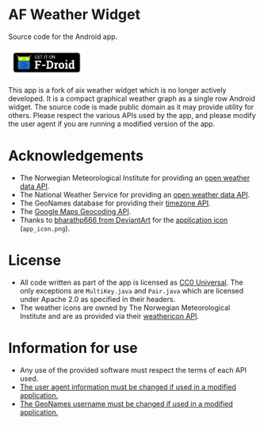 # AF Weather Widget

Source code for the Android app.

[<img src="fastlane/metadata/en_fdroid.png" height="60" alt="Get it on F-Droid">](https://f-droid.org/packages/net.gitsaibot.af/)

This app is a fork of aix weather widget which is no longer actively developed. It is a compact graphical weather graph as a single row Android widget. The source code is made public domain as it may provide utility for others. Please respect the various APIs used by the app, and please modify the user agent if you are running a modified version of the app.

# Acknowledgements

* The Norwegian Meteorological Institute for providing an [open weather data API](https://api.met.no/#english).
* The National Weather Service for providing an [open weather data API](https://graphical.weather.gov/xml/rest.php).
* The GeoNames database for providing their [timezone API](http://www.geonames.org/export/web-services.html#timezone).
* The [Google Maps Geocoding API](https://developers.google.com/maps/documentation/geocoding/intro).
* Thanks to [bharathp666 from DeviantArt](http://bharathp666.deviantart.com/) for the [application icon](http://bharathp666.deviantart.com/art/Android-Weather-Icons-180719113) (`app_icon.png`).

# License

* All code written as part of the app is licensed as [CC0 Universal](https://creativecommons.org/publicdomain/zero/1.0/). The only exceptions are `MultiKey.java` and `Pair.java` which are licensed under Apache 2.0 as specified in their headers.
* The weather icons are owned by The Norwegian Meteorological Institute and are as provided via their [weathericon API](https://api.met.no/weatherapi/weathericon/2.0/documentation).

# Information for use

* Any use of the provided software must respect the terms of each API used.
* [The user agent information must be changed if used in a modified application.](https://github.com/Gitsaibot/AF-Weather-Widget/blob/master/app/src/main/java/net/gitsaibot/af/AixUtils.java#L497)
* [The GeoNames username must be changed if used in a modified application.](https://github.com/Gitsaibot/AF-Weather-Widget/blob/master/app/src/main/java/net/gitsaibot/af/data/AixGeoNamesData.java#L62)
